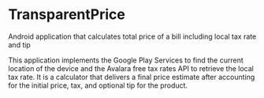 # TransparentPrice
Android application that calculates total price of a bill including local tax rate and tip

This application implements the Google Play Services to find the current location of the device and the Avalara free
tax rates API to retrieve the local tax rate. It is a calculator that delivers a final price estimate after accounting 
for the initial price, tax, and optional tip for the product. 
